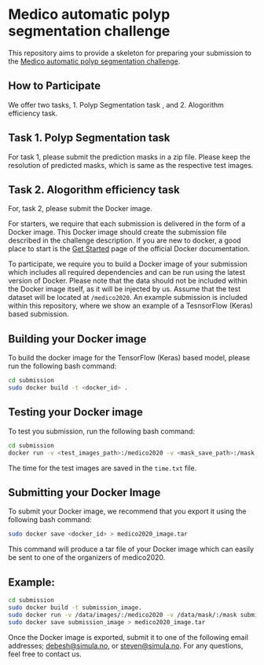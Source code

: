 
# Medico automatic polyp segmentation challenge
This repository aims to provide a skeleton for preparing your submission to the [Medico automatic polyp segmentation challenge](https://multimediaeval.github.io/editions/2020/tasks/medico/).


## How to Participate

We offer two tasks, 1. Polyp Segmentation task , and 2. Alogorithm efficiency task. 

## Task 1. Polyp Segmentation task
For task 1, please submit the prediction masks in a zip file. Please keep the resolution of predicted masks, which is same as the respective test images.

## Task 2. Alogorithm efficiency task 
For, task 2, please submit the Docker image. 

For starters, we require that each submission is delivered in the form of a Docker image. This Docker image should create the submission file described in the challenge description. If you are new to docker, a good place to start is the [Get Started](https://docs.docker.com/get-started/) page of the official Docker documentation.

To participate, we require you to build a Docker image of your submission which includes all required dependencies and can be run using the latest version of Docker. Please note that the data should not be included within the Docker image itself, as it will be injected by us. Assume that the test dataset will be located at `/medico2020`. An example submission is included within this repository, where we show an example of a TesnsorFlow (Keras) based submission.

## Building your Docker image
To build the docker image for the TensorFlow (Keras) based model, please run the following bash command:
```bash
cd submission
sudo docker build -t <docker_id> .
```

## Testing your Docker image
To test you submission, run the following bash command:
```bash
cd submission
docker run -v <test_images_path>:/medico2020 -v <mask_save_path>:/mask <docker_id> > time.txt
```

The time for the test images are saved in the `time.txt` file.

## Submitting your Docker Image
To submit your Docker image, we recommend that you export it using the following bash command:

```bash
sudo docker save <docker_id> > medico2020_image.tar
```

This command will produce a tar file of your Docker image which can easily be sent to one of the organizers of medico2020.

## Example:
```bash
cd submission
sudo docker build -t submission_image.
sudo docker run -v /data/images/:/medico2020 -v /data/mask/:/mask submission_image:latest > time.txt
sudo docker save submission_image > medico2020_image.tar
```

Once the Docker image is exported, submit it to one of the following email addresses; debesh@simula.no, or steven@simula.no. For any questions, feel free to contact us. 

